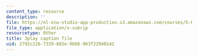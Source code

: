 ```yaml
---
content_type: resource
description: ''
file: https://ol-ocw-studio-app-production.s3.amazonaws.com/courses/5-61-physical-chemistry-fall-2017/2792c2267339882e9b66963f22940142_JzW4RYICOdA.srt
file_type: application/x-subrip
resourcetype: Other
title: 3play caption file
uid: 2792c226-7339-882e-9b66-963f22940142
---
```

